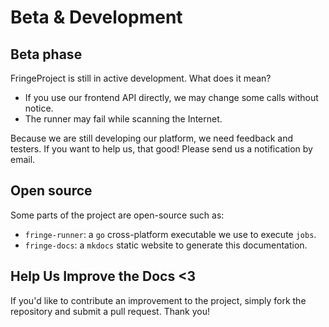 # Beta & Development


## Beta phase

FringeProject is still in active development. What does it mean?

- If you use our frontend API directly, we may change some calls without notice.
- The runner may fail while scanning the Internet.

Because we are still developing our platform, we need feedback and testers.
If you want to help us, that good! Please send us a notification by email.


## Open source

Some parts of the project are open-source such as:

- `fringe-runner`: a `go` cross-platform executable we use to execute `jobs`.
- `fringe-docs`: a `mkdocs` static website to generate this documentation.


## Help Us Improve the Docs <3

If you'd like to contribute an improvement to the project, simply fork the
repository and submit a pull request. Thank you!

